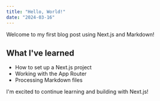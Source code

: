 ```yaml
---
title: "Hello, World!"
date: "2024-03-16"
---
```


Welcome to my first blog post using Next.js and Markdown!

## What I've learned

- How to set up a Next.js project
- Working with the App Router
- Processing Markdown files

I'm excited to continue learning and building with Next.js!
